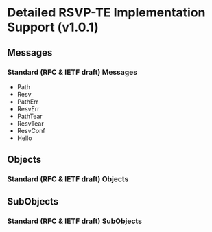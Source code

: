 Detailed RSVP-TE Implementation Support (v1.0.1)
=============================================

Messages
--------

### Standard (RFC & IETF draft) Messages
* Path
* Resv
* PathErr
* ResvErr
* PathTear
* ResvTear
* ResvConf
* Hello


Objects
-------

### Standard (RFC & IETF draft) Objects


SubObjects
----------

### Standard (RFC & IETF draft) SubObjects

